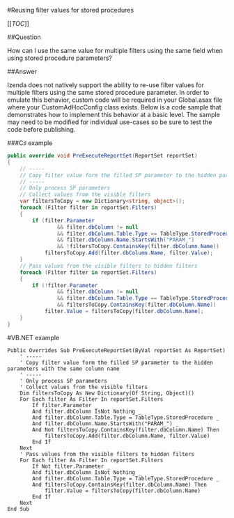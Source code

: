 #Reusing filter values for stored procedures

[[_TOC_]]

##Question

How can I use the same value for multiple filters using the same field when using stored procedure parameters?

##Answer

Izenda does not natively support the ability to re-use filter values for multiple filters using the same stored procedure parameter. In order to emulate this behavior, custom code will be required in your Global.asax file where your CustomAdHocConfig class exists. Below is a code sample that demonstrates how to implement this behavior at a basic level. The sample may need to be modified for individual use-cases so be sure to test the code before publishing.

###C♯ example

```csharp
public override void PreExecuteReportSet(ReportSet reportSet)
{
    // -----
    // Copy filter value form the filled SP parameter to the hidden parameters with the same column name
    // -----
    // Only process SP parameters
    // Collect values from the visible filters
    var filtersToCopy = new Dictionary<string, object>();
    foreach (Filter filter in reportSet.Filters)
    {
        if (filter.Parameter
                && filter.dbColumn != null
                && filter.dbColumn.Table.Type == TableType.StoredProcedure
                && filter.dbColumn.Name.StartsWith("PARAM_")
                && !filtersToCopy.ContainsKey(filter.dbColumn.Name))
            filtersToCopy.Add(filter.dbColumn.Name, filter.Value);
    }
    // Pass values from the visible filters to hidden filters
    foreach (Filter filter in reportSet.Filters)
    {
        if (!filter.Parameter
                && filter.dbColumn != null
                && filter.dbColumn.Table.Type == TableType.StoredProcedure
                && filtersToCopy.ContainsKey(filter.dbColumn.Name))
            filter.Value = filtersToCopy[filter.dbColumn.Name];
    }
}
```

#VB.NET example

```visualbasic
Public Overrides Sub PreExecuteReportSet(ByVal reportSet As ReportSet)
    ' -----
    ' Copy filter value form the filled SP parameter to the hidden parameters with the same column name
    ' -----
    ' Only process SP parameters
    ' Collect values from the visible filters
    Dim filtersToCopy As New Dictionary(Of String, Object)()
    For Each filter As Filter In reportSet.Filters
        If filter.Parameter _
        And filter.dbColumn IsNot Nothing _
        And filter.dbColumn.Table.Type = TableType.StoredProcedure _
        And filter.dbColumn.Name.StartsWith("PARAM_") _
        And Not filtersToCopy.ContainsKey(filter.dbColumn.Name) Then
            filtersToCopy.Add(filter.dbColumn.Name, filter.Value)
        End If
    Next
    ' Pass values from the visible filters to hidden filters
    For Each filter As Filter In reportSet.Filters
        If Not filter.Parameter _
        And filter.dbColumn IsNot Nothing _
        And filter.dbColumn.Table.Type = TableType.StoredProcedure _
        And filtersToCopy.ContainsKey(filter.dbColumn.Name) Then
            filter.Value = filtersToCopy(filter.dbColumn.Name)
        End If
    Next
End Sub
```